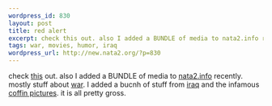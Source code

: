 ```yaml
--- 
wordpress_id: 830
layout: post
title: red alert
excerpt: check this out. also I added a BUNDLE of media to nata2.info recently. mostly stuff about war. I added a bucnh of stuff from iraq and the infamous coffin pict...
tags: war, movies, humor, iraq
wordpress_url: http://new.nata2.org/?p=830
---
```

check <a href="http://nata2.info/humor/movies/red_alert.mov">this</a> out. also I added a BUNDLE of media to <a href="http://nata2.info/">nata2.info</a> recently. mostly stuff about <a href="http://nata2.info/?path=war">war</a>. I added a bucnh of stuff from <a href="http://nata2.info/?path=war%2Firaq_war">iraq</a> and the infamous <a href="http://nata2.info/?path=war%2Fcoffin_photos">coffin pictures</a>. it is all pretty gross. 
